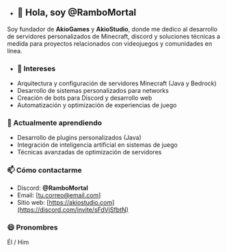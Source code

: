 * ## 👋 Hola, soy @RamboMortal

Soy fundador de **AkioGames** y **AkioStudio**, donde 
me dedico al desarrollo de servidores personalizados de 
Minecraft, discord y soluciones técnicas a medida 
para proyectos relacionados con videojuegos 
y comunidades en línea.

* ### 👀 Intereses
- Arquitectura y configuración de servidores Minecraft (Java y Bedrock)
- Desarrollo de sistemas personalizados para networks
- Creación de bots para Discord y desarrollo web
- Automatización y optimización de experiencias de juego

### 🌱 Actualmente aprendiendo
- Desarrollo de plugins personalizados (Java)
- Integración de inteligencia artificial en sistemas de juego
- Técnicas avanzadas de optimización de servidores

### 📫 Cómo contactarme
- Discord: **@RamboMortal**
- Email: [tu.correo@email.com]
- Sitio web: [https://akiostudio.com](https://discord.com/invite/sFdVjSfbtN)

### 😄 Pronombres
Él / Him
<!---
RamboMortal/RamboMortal is a ✨ special ✨ repository because its `README.md` (this file) appears on your GitHub profile.
You can click the Preview link to take a look at your changes.
--->

